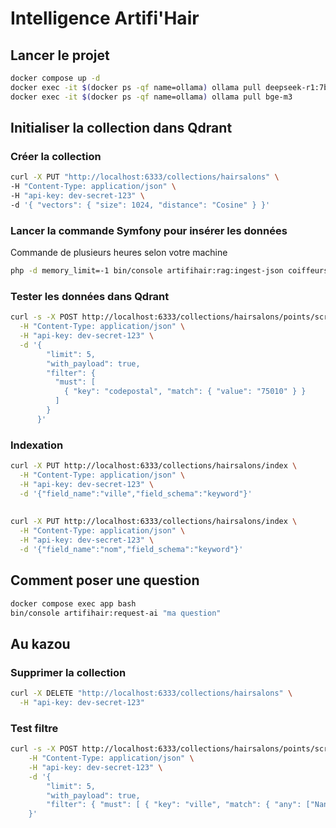 # Intelligence Artifi'Hair

## Lancer le projet

```bash
docker compose up -d
docker exec -it $(docker ps -qf name=ollama) ollama pull deepseek-r1:7b
docker exec -it $(docker ps -qf name=ollama) ollama pull bge-m3
```

## Initialiser la collection dans Qdrant

### Créer la collection

```bash
curl -X PUT "http://localhost:6333/collections/hairsalons" \
-H "Content-Type: application/json" \
-H "api-key: dev-secret-123" \
-d '{ "vectors": { "size": 1024, "distance": "Cosine" } }'
```

### Lancer la commande Symfony pour insérer les données

Commande de plusieurs heures selon votre machine

```bash
php -d memory_limit=-1 bin/console artifihair:rag:ingest-json coiffeurs.json
````

### Tester les données dans Qdrant

```bash
curl -s -X POST http://localhost:6333/collections/hairsalons/points/scroll \
  -H "Content-Type: application/json" \
  -H "api-key: dev-secret-123" \
  -d '{
        "limit": 5,
        "with_payload": true,
        "filter": {
          "must": [
            { "key": "codepostal", "match": { "value": "75010" } }
          ]
        }
      }' 
```

### Indexation

```bash
curl -X PUT http://localhost:6333/collections/hairsalons/index \
  -H "Content-Type: application/json" \
  -H "api-key: dev-secret-123" \
  -d '{"field_name":"ville","field_schema":"keyword"}'
  
  
curl -X PUT http://localhost:6333/collections/hairsalons/index \
  -H "Content-Type: application/json" \
  -H "api-key: dev-secret-123" \
  -d '{"field_name":"nom","field_schema":"keyword"}'
```

## Comment poser une question

```bash
docker compose exec app bash
bin/console artifihair:request-ai "ma question"
```


## Au kazou

### Supprimer la collection

```bash
curl -X DELETE "http://localhost:6333/collections/hairsalons" \
  -H "api-key: dev-secret-123" 
```

### Test filtre

```bash
curl -s -X POST http://localhost:6333/collections/hairsalons/points/scroll \
    -H "Content-Type: application/json" \
    -H "api-key: dev-secret-123" \
    -d '{
        "limit": 5,
        "with_payload": true,
        "filter": { "must": [ { "key": "ville", "match": { "any": ["Nantes","Rennes"] } } ] }
    }'
```